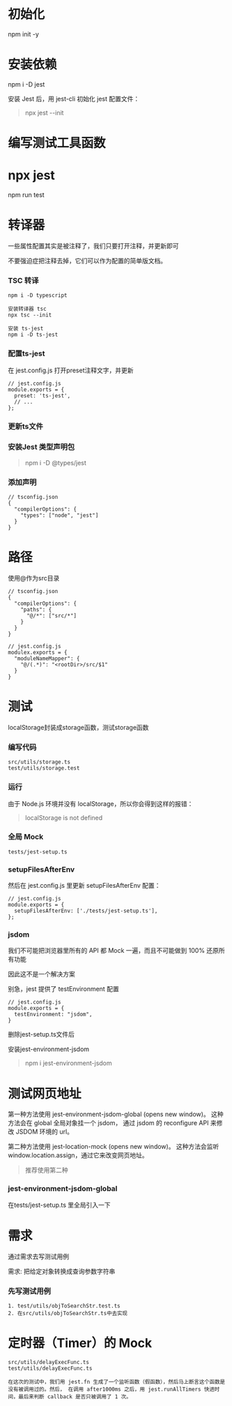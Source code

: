 # 初始化
npm init -y

# 安装依赖
npm i -D jest

安装 Jest 后，用 jest-cli 初始化 jest 配置文件：

> npx jest --init

# 编写测试工具函数

# npx jest
npm run test

# 转译器
一些属性配置其实是被注释了，我们只要打开注释，并更新即可

不要强迫症把注释去掉，它们可以作为配置的简单版文档。

### TSC 转译

```
npm i -D typescript

安装转译器 tsc
npx tsc --init

安装 ts-jest
npm i -D ts-jest
```

### 配置ts-jest
在 jest.config.js 打开preset注释文字，并更新

```
// jest.config.js
module.exports = {
  preset: 'ts-jest',
  // ...
};
```

### 更新ts文件

### 安装Jest 类型声明包
> npm i -D @types/jest

### 添加声明
```
// tsconfig.json
{
  "compilerOptions": {
    "types": ["node", "jest"]
  }
}
```

# 路径

使用@作为src目录

```
// tsconfig.json
{
  "compilerOptions": {
    "paths": {
      "@/*": ["src/*"]
    }
  }
}

// jest.config.js
modulex.exports = {
  "moduleNameMapper": {
    "@/(.*)": "<rootDir>/src/$1"
  }
}
```

# 测试
localStorage封装成storage函数，测试storage函数

### 编写代码
```
src/utils/storage.ts
test/utils/storage.test
```

### 运行

由于 Node.js 环境并没有 localStorage，所以你会得到这样的报错：

> localStorage is not defined

### 全局 Mock
```
tests/jest-setup.ts
```

### setupFilesAfterEnv
然后在 jest.config.js 里更新 setupFilesAfterEnv 配置：

```
// jest.config.js 
module.exports = {
  setupFilesAfterEnv: ['./tests/jest-setup.ts'],
};
```

### jsdom
我们不可能把浏览器里所有的 API 都 Mock 一遍，而且不可能做到 100% 还原所有功能

因此这不是一个解决方案

别急，jest 提供了 testEnvironment 配置

```
// jest.config.js
module.exports = {
  testEnvironment: "jsdom",
}
```

删除jest-setup.ts文件后

安装jest-environment-jsdom

> npm i jest-environment-jsdom

# 测试网页地址
第一种方法使用 jest-environment-jsdom-global (opens new window)。 这种方法会在 global 全局对象挂一个 jsdom， 通过 jsdom 的 reconfigure API 来修改 JSDOM 环境的 url。

第二种方法使用 jest-location-mock (opens new window)。 这种方法会监听 window.location.assign，通过它来改变网页地址。

> 推荐使用第二种

### jest-environment-jsdom-global
在tests/jest-setup.ts 里全局引入一下

# 需求
通过需求去写测试用例

需求: 把给定对象转换成查询参数字符串

### 先写测试用例
```
1. test/utils/objToSearchStr.test.ts
2. 在src/utils/objToSearchStr.ts中去实现
```

# 定时器（Timer）的 Mock
```
src/utils/delayExecFunc.ts
test/utils/delayExecFunc.ts

在这次的测试中，我们用 jest.fn 生成了一个监听函数（假函数），然后马上断言这个函数是没有被调用过的。然后， 在调用 after1000ms 之后，用 jest.runAllTimers 快进时间，最后来判断 callback 是否只被调用了 1 次。
```